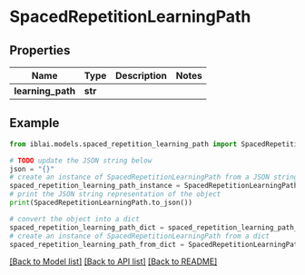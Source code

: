 # SpacedRepetitionLearningPath


## Properties

Name | Type | Description | Notes
------------ | ------------- | ------------- | -------------
**learning_path** | **str** |  | 

## Example

```python
from iblai.models.spaced_repetition_learning_path import SpacedRepetitionLearningPath

# TODO update the JSON string below
json = "{}"
# create an instance of SpacedRepetitionLearningPath from a JSON string
spaced_repetition_learning_path_instance = SpacedRepetitionLearningPath.from_json(json)
# print the JSON string representation of the object
print(SpacedRepetitionLearningPath.to_json())

# convert the object into a dict
spaced_repetition_learning_path_dict = spaced_repetition_learning_path_instance.to_dict()
# create an instance of SpacedRepetitionLearningPath from a dict
spaced_repetition_learning_path_from_dict = SpacedRepetitionLearningPath.from_dict(spaced_repetition_learning_path_dict)
```
[[Back to Model list]](../README.md#documentation-for-models) [[Back to API list]](../README.md#documentation-for-api-endpoints) [[Back to README]](../README.md)


